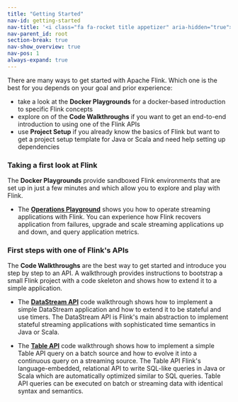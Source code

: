 ```yaml
---
title: "Getting Started"
nav-id: getting-started
nav-title: '<i class="fa fa-rocket title appetizer" aria-hidden="true"></i> Getting Started'
nav-parent_id: root
section-break: true
nav-show_overview: true
nav-pos: 1
always-expand: true
---
```

<!--
Licensed to the Apache Software Foundation (ASF) under one
or more contributor license agreements.  See the NOTICE file
distributed with this work for additional information
regarding copyright ownership.  The ASF licenses this file
to you under the Apache License, Version 2.0 (the
"License"); you may not use this file except in compliance
with the License.  You may obtain a copy of the License at

  http://www.apache.org/licenses/LICENSE-2.0

Unless required by applicable law or agreed to in writing,
software distributed under the License is distributed on an
"AS IS" BASIS, WITHOUT WARRANTIES OR CONDITIONS OF ANY
KIND, either express or implied.  See the License for the
specific language governing permissions and limitations
under the License.
-->

There are many ways to get started with Apache Flink. Which one is the best for
you depends on your goal and prior experience:

* take a look at the **Docker Playgrounds** for a docker-based introduction to
  specific Flink concepts
* explore on of the **Code Walkthroughs** if you want to get an end-to-end
  introduction to using one of the Flink APIs
* use **Project Setup** if you already know the basics of Flink but want to get a
  project setup template for Java or Scala and need help setting up
  dependencies

### Taking a first look at Flink

The **Docker Playgrounds** provide sandboxed Flink environments that are set up in just a few minutes and which allow you to explore and play with Flink.

* The [**Operations Playground**](./docker-playgrounds/flink-operations-playground.html) shows you how to operate streaming applications with Flink. You can experience how Flink recovers application from failures, upgrade and scale streaming applications up and down, and query application metrics.

<!-- 
* The [**Streaming SQL Playground**]() provides a Flink cluster with a SQL CLI client, tables which are fed by streaming data sources, and instructions for how to run continuous streaming SQL queries on these tables. This is the perfect environment for your first steps with streaming SQL. 
-->

### First steps with one of Flink's APIs

The **Code Walkthroughs** are the best way to get started and introduce you step by step to an API.
A walkthrough provides instructions to bootstrap a small Flink project with a code skeleton and shows how to extend it to a simple application.

* The [**DataStream API**](./walkthroughs/datastream_api.html) code walkthrough shows how to implement a simple DataStream application and how to extend it to be stateful and use timers. The DataStream API is Flink's main abstraction to implement stateful streaming applications with sophisticated time semantics in Java or Scala.

* The [**Table API**](./walkthroughs/table_api.html) code walkthrough shows how to implement a simple Table API query on a batch source and how to evolve it into a continuous query on a streaming source. The Table API Flink's language-embedded, relational API to write SQL-like queries in Java or Scala which are automatically optimized similar to SQL queries. Table API queries can be executed on batch or streaming data with identical syntax and semantics.

<!-- 
### Starting a new Flink application

The **Project Setup** instructions show you how to create a project for a new Flink application in just a few steps.

* [**DataStream API**]()
* [**DataSet API**]()
* [**Table API / SQL**]() 
 -->

